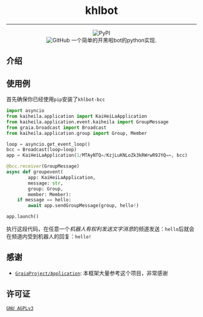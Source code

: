 <div align="center">

# khlbot
---
![PyPI](https://img.shields.io/pypi/v/khlbot-bcc)  
![GitHub](https://img.shields.io/github/license/purofle/khlbot)
一个简单的开黑啦bot的python实现.
</div>

## 介绍
## 使用例
首先确保你已经使用`pip`安装了`khlbot-bcc`
```python
import asyncio
from kaiheila.application import KaiHeiLaApplication
from kaiheila.application.event.kaiheila import GroupMessage
from graia.broadcast import Broadcast
from kaiheila.application.group import Group, Member

loop = asyncio.get_event_loop()
bcc = Broadcast(loop=loop)
app = KaiHeiLaApplication(1/MTAyNTQ=/KzjLuKNLoZk3kRWrwR9JYQ==, bcc)

@bcc.receiver(GroupMessage)
async def groupevent(
        app: KaiHeiLaApplication,
        message: str,
        group: Group,
        member: Member):
    if message == hello:
        await app.sendGroupMessage(group, hello!)

app.launch()
```
执行这段代码，在任意一个*机器人有权利发送文字消息*的频道发送：`hello`后就会在频道内受到机器人的回复：`hello!`
## 感谢
- [`GraiaProject/Application`](https://github.com/GraiaProject/Application): 本框架大量参考这个项目，非常感谢
## 许可证
[`GNU AGPLv3`](/LICENSE)

